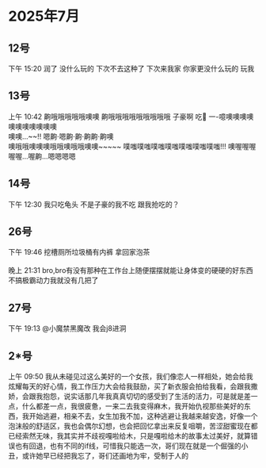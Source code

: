 # 2025年7月

<script setup lang="ts">
import { QTagColors } from 'fake-qq-ui';

</script>

## 12号

<q-window title="我的世界话题群">
    <q-tip>下午 15:20</q-tip>
    <q-text name="⩌⩊⩌." tag="LV100 群犯人(少女控" :tag-color="QTagColors.purple" avatar="https://q2.qlogo.cn/headimg_dl?dst_uin=2944162986&spec=100">润了</q-text>
    <q-text name="⩌⩊⩌." tag="LV100 群犯人(少女控" :tag-color="QTagColors.purple" avatar="https://q2.qlogo.cn/headimg_dl?dst_uin=2944162986&spec=100">没什么玩的</q-text>
    <q-text name="⩌⩊⩌." tag="LV100 群犯人(少女控" :tag-color="QTagColors.purple" avatar="https://q2.qlogo.cn/headimg_dl?dst_uin=2944162986&spec=100">下次不去这种了</q-text>
    <q-text name="良樱" tag="LV100 花飞" :tag-color="QTagColors.blue" avatar="https://q2.qlogo.cn/headimg_dl?dst_uin=488741813&spec=100">下次来我家</q-text>
    <q-text name="⩌⩊⩌." tag="LV100 群犯人(少女控" :tag-color="QTagColors.purple" avatar="https://q2.qlogo.cn/headimg_dl?dst_uin=2944162986&spec=100">你家更没什么玩的</q-text>
    <q-text name="良樱" tag="LV100 花飞" :tag-color="QTagColors.blue" avatar="https://q2.qlogo.cn/headimg_dl?dst_uin=488741813&spec=100">玩我</q-text>

</q-window>

## 13号

<q-window title="我的世界话题群">
    <q-tip>上午 10:42</q-tip>
    <q-text name="⩌⩊⩌." tag="LV100 群犯人(少女控" :tag-color="QTagColors.purple" avatar="https://q2.qlogo.cn/headimg_dl?dst_uin=2944162986&spec=100">齁哦哦哦哦哦噢噢</q-text>
    <q-text name="⩌⩊⩌." tag="LV100 群犯人(少女控" :tag-color="QTagColors.purple" avatar="https://q2.qlogo.cn/headimg_dl?dst_uin=2944162986&spec=100">齁哦哦哦哦哦哦哦哦哦</q-text>
    <q-text name="⩌⩊⩌." tag="LV100 群犯人(少女控" :tag-color="QTagColors.purple" avatar="https://q2.qlogo.cn/headimg_dl?dst_uin=2944162986&spec=100">子豪啊</q-text>
    <q-text name="⩌⩊⩌." tag="LV100 群犯人(少女控" :tag-color="QTagColors.purple" avatar="https://q2.qlogo.cn/headimg_dl?dst_uin=2944162986&spec=100">吃🐔</q-text>
    <q-text name="⩌⩊⩌." tag="LV100 群犯人(少女控" :tag-color="QTagColors.purple" avatar="https://q2.qlogo.cn/headimg_dl?dst_uin=2944162986&spec=100">一-噫噢噢噢噢噢噢噢噢噢噢噢<br>噢噢…~~!! 嗯齁·嗯齁·齁·齁齁·齁噢<br>噢哦哦噢噢噢哦哦噢哦哦噢噢~~~~~</q-text>
    <q-text name="⩌⩊⩌." tag="LV100 群犯人(少女控" :tag-color="QTagColors.purple" avatar="https://q2.qlogo.cn/headimg_dl?dst_uin=2944162986&spec=100">噗嗤噗嗤噗嗤噗嗤噗嗤噗嗤噗嗤!!!</q-text>
    <q-text name="⩌⩊⩌." tag="LV100 群犯人(少女控" :tag-color="QTagColors.purple" avatar="https://q2.qlogo.cn/headimg_dl?dst_uin=2944162986&spec=100">噢喔喔喔喔喔…喔齁…嗯嗯嗯嗯</q-text>

</q-window>

## 14号

<q-window title="我的世界话题群">
    <q-tip>下午 12:30</q-tip>
    <q-text name="良樱" tag="LV100 花飞" :tag-color="QTagColors.blue" avatar="https://q2.qlogo.cn/headimg_dl?dst_uin=488741813&spec=100">我只吃龟头</q-text>
    <q-text name="良樱" tag="LV100 花飞" :tag-color="QTagColors.blue" avatar="https://q2.qlogo.cn/headimg_dl?dst_uin=488741813&spec=100">不是子豪的我不吃</q-text>
    <q-text name="🀀" tag="LV100 传奇抗压王🐢" :tag-color="QTagColors.purple" avatar="https://q2.qlogo.cn/headimg_dl?dst_uin=2860986565&spec=100" >跟我抢吃的？</q-text>

</q-window>

## 26号

<q-window title="我的世界话题群">
    <q-tip>下午 19:46</q-tip>
    <q-text name="🀀" tag="LV100 传奇抗压王🐢" :tag-color="QTagColors.purple" avatar="https://q2.qlogo.cn/headimg_dl?dst_uin=2860986565&spec=100" >挖槽厕所垃圾桶有内裤</q-text>
    <q-text name="🥔" tag="LV100 烧土豆" :tag-color="QTagColors.purple" avatar="https://q2.qlogo.cn/headimg_dl?dst_uin=3442827834&spec=100" >拿回家泡茶</q-text>
</q-window>

<br>
<br>

<q-window title="Minecraft服务器">
    <q-tip>晚上 21:31</q-tip>
    <q-text name="Li_qingshan" avatar="https://q2.qlogo.cn/headimg_dl?dst_uin=2939004685&spec=100" >bro,bro有没有那种在工作台上随便摆摆就能让身体变的硬硬的好东西</q-text>
    <q-text name="wangyuxiao"  avatar="https://q2.qlogo.cn/headimg_dl?dst_uin=3442827834&spec=100" >不搞极霸动力我就没有几把了</q-text>
</q-window>

## 27号

<q-window title="我的世界话题群">
    <q-tip>下午 19:13</q-tip>
    <q-reply target="小魔禁黑魔改" replyText="但是从不会打黑8进洞" name="重奏六弦" tag="LV100 花飞" :tag-color="QTagColors.purple" avatar="https://q2.qlogo.cn/headimg_dl?dst_uin=488741813&spec=100" ><a at>@小魔禁黑魔改</a> 我会j8进洞</q-reply>

</q-window>

## 2*号

<q-window title="我的世界话题群">
    <q-tip>上午 09:50</q-tip>
    <q-text name="⛰️" tag="LV100 🖕🏻" :tag-color="QTagColors.blue" avatar="https://q2.qlogo.cn/headimg_dl?dst_uin=2939004685&spec=100" >我从未碰见过这么美好的一个女孩，我们像恋人一样相处，她会给我炫耀每天的好心情，我工作压力大会给我鼓励，买了新衣服会拍给我看，会跟我撒娇，会跟我抱怨，说实话那几年我真真切切的感受到了生活的活力，可是就是差一点，什么都差一点，我很疲惫，一来二去我变得麻木，我开始仇视那些美好的东西，我开始逃避，相亲不去，女生加我不加，这种逃避让我越来越安逸，好像一个泡沫般的舒适区，我也会偶尔幻想，也会把回忆拿出来反复咀嚼，苦涩甜蜜现在都已经索然无味，我其实并不歧视嘎啦给木，只是嘎啦给木的故事太过美好，就算错误也有回退，也有不同的if线，可惜我只能选一次，哥们现在就是一个倔强的小丑，或许她早已经把我忘了，哥们还画地为牢，受制于人的</q-text>
</q-window>